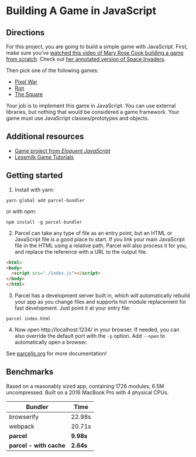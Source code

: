 # Building A Game in JavaScript

## Directions

For this project, you are going to build a simple game with JavaScript. First, make sure you've [watched this video of Mary Rose Cook building a game from scratch](https://vimeo.com/105955605). Check out [her annotated version of Space Invaders](http://annotated-code.maryrosecook.com/space-invaders/docs/space-invaders.html).

Then pick one of the following games:

* [Pixel War](http://www.lessmilk.com/game/pixel-war-1/)
* [Run](http://www.lessmilk.com/game/run/)
* [The Square](http://www.lessmilk.com/game/the-square/)

Your job is to implement this game in JavaScript. You can use external libraries, but nothing that would be considered a game framework. Your game must use JavaScript classes/prototypes and objects.

## Additional resources

* [Game project from _Eloquent JavaScript_](https://eloquentjavascript.net/3rd_edition/16_game.html)
* [Lessmilk Game Tutorials](http://www.lessmilk.com/)

## Getting started

1. Install with yarn:

```shell
yarn global add parcel-bundler
```

or with npm:

```shell
npm install -g parcel-bundler
```

2. Parcel can take any type of file as an entry point, but an HTML or JavaScript file is a good place to start. If you link your main JavaScript file in the HTML using a relative path, Parcel will also process it for you, and replace the reference with a URL to the output file.

```html
<html>
<body>
  <script src="./index.js"></script>
</body>
</html>
```

3. Parcel has a development server built in, which will automatically rebuild your app as you change files and supports hot module replacement for fast development. Just point it at your entry file:

```shell
parcel index.html
```

4. Now open http://localhost:1234/ in your browser. If needed, you can also override the default port with the `-p` option. Add `--open` to automatically open a browser.

See [parceljs.org](https://parceljs.org) for more documentation!

## Benchmarks

Based on a reasonably sized app, containing 1726 modules, 6.5M uncompressed. Built on a 2016 MacBook Pro with 4 physical CPUs.

| Bundler                 | Time      |
| ----------------------- | --------- |
| browserify              | 22.98s    |
| webpack                 | 20.71s    |
| **parcel**              | **9.98s** |
| **parcel - with cache** | **2.64s** |
